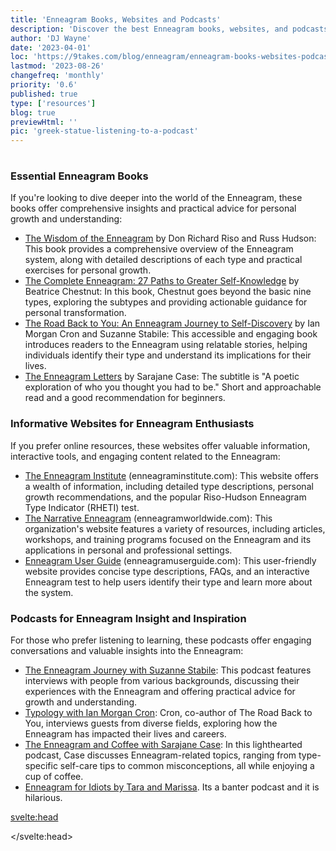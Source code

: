 ```yaml
---
title: 'Enneagram Books, Websites and Podcasts'
description: 'Discover the best Enneagram books, websites, and podcasts for personal growth and understanding. Dive deeper into this powerful system today.'
author: 'DJ Wayne'
date: '2023-04-01'
loc: 'https://9takes.com/blog/enneagram/enneagram-books-websites-podcasts'
lastmod: '2023-08-26'
changefreq: 'monthly'
priority: '0.6'
published: true
type: ['resources']
blog: true
previewHtml: ''
pic: 'greek-statue-listening-to-a-podcast'
---
```


<!-- todo go ham on this


be the hub
-->

<script>
	import  PopCard  from "../../lib/components/atoms/PopCard.svelte";
</script>
<div
	style="display: flex;
    justify-content: center;
    margin: 1rem 0;
	"
>
  <PopCard
		image={`/blogs/greek-statue-listening-to-a-podcast.webp`}
		showIcon={false}
		displayText=""
    altText="a greek statue listening to a podcast"
    tint={false}
		subtext=""
	/>
</div>

### Essential Enneagram Books

If you're looking to dive deeper into the world of the Enneagram, these books offer comprehensive insights and practical advice for personal growth and understanding:

- <a class="external-link" target="_blank" rel="noopener noreferrer" href="https://www.amazon.com/Wisdom-Enneagram-Psychological-Spiritual-Personality/dp/0553378201?&_encoding=UTF8&tag=9takes00-20&linkCode=ur2&linkId=934a7202b7f300b1da70746ab59814ba&camp=1789&creative=9325">The Wisdom of the Enneagram</a> by Don Richard Riso and Russ Hudson: This book provides a comprehensive overview of the Enneagram system, along with detailed descriptions of each type and practical exercises for personal growth.
- <a class="external-link" target="_blank" rel="noopener noreferrer" href="https://www.amazon.com/Complete-Enneagram-Paths-Greater-Self-Knowledge/dp/1938314549?&amp;_encoding=UTF&_encoding=UTF8&tag=9takes00-20&linkCode=ur2&linkId=e8ee276c6ed219e94e254fad11a53a64&camp=1789&creative=9325">The Complete Enneagram: 27 Paths to Greater Self-Knowledge</a> by Beatrice Chestnut: In this book, Chestnut goes beyond the basic nine types, exploring the subtypes and providing actionable guidance for personal transformation.
- <a class="external-link" target="_blank" rel="noopener noreferrer" href="https://www.amazon.com/dp/0830846190/?&amp;_encoding=UTF&_encoding=UTF8&tag=9takes00-20&linkCode=ur2&linkId=f8532d1f5c094f1cf0970a93df6d0cc8&camp=1789&creative=932">The Road Back to You: An Enneagram Journey to Self-Discovery</a> by Ian Morgan Cron and Suzanne Stabile: This accessible and engaging book introduces readers to the Enneagram using relatable stories, helping individuals identify their type and understand its implications for their lives.
- <a class="external-link" target="_blank" rel="noopener noreferrer" href="https://www.amazon.com/Enneagram-Letters-Poetic-Exploration-Thought/dp/1524875694?&amp;_encoding=UTF&_encoding=UTF8&tag=9takes00-20&linkCode=ur2&linkId=c6e1d60be1616d5fd8460f5f11567e14&camp=1789&creative=9325">The Enneagram Letters</a> by Sarajane Case: The subtitle is "A poetic exploration of who you thought you had to be." Short and approachable read and a good recommendation for beginners.

### Informative Websites for Enneagram Enthusiasts

If you prefer online resources, these websites offer valuable information, interactive tools, and engaging content related to the Enneagram:

- <a class="external-link" target="_blank" rel="noopener noreferrer" href="https://www.enneagraminstitute.com/">The Enneagram Institute</a> (enneagraminstitute.com): This website offers a wealth of information, including detailed type descriptions, personal growth recommendations, and the popular Riso-Hudson Enneagram Type Indicator (RHETI) test.
- <a class="external-link" target="_blank" rel="noopener noreferrer" href="https://www.narrativeenneagram.org/">The Narrative Enneagram</a> (enneagramworldwide.com): This organization's website features a variety of resources, including articles, workshops, and training programs focused on the Enneagram and its applications in personal and professional settings.
- <a class="external-link" target="_blank" rel="noopener noreferrer" href="https://enneagramuserguide.com/">Enneagram User Guide</a> (enneagramuserguide.com): This user-friendly website provides concise type descriptions, FAQs, and an interactive Enneagram test to help users identify their type and learn more about the system.

### Podcasts for Enneagram Insight and Inspiration

For those who prefer listening to learning, these podcasts offer engaging conversations and valuable insights into the Enneagram:

- <a class="external-link" target="_blank" rel="noopener noreferrer" href="https://podcasts.apple.com/us/podcast/the-enneagram-journey/id1292950516">The Enneagram Journey with Suzanne Stabile</a>: This podcast features interviews with people from various backgrounds, discussing their experiences with the Enneagram and offering practical advice for growth and understanding.
- <a class="external-link" target="_blank" rel="noopener noreferrer" href="https://podcasts.apple.com/us/podcast/typology/id1254061093">Typology with Ian Morgan Cron</a>: Cron, co-author of The Road Back to You, interviews guests from diverse fields, exploring how the Enneagram has impacted their lives and careers.
- <a class="external-link" target="_blank" rel="noopener noreferrer" href="https://podcasts.apple.com/us/podcast/enneagram-coffee/id1447982978">The Enneagram and Coffee with Sarajane Case</a>: In this lighthearted podcast, Case discusses Enneagram-related topics, ranging from type-specific self-care tips to common misconceptions, all while enjoying a cup of coffee.
- <a class="external-link" target="_blank" rel="noopener noreferrer" href="https://www.podbean.com/podcast-detail/afar6-65fca/Enneagram-for-Idiots-Podcast">Enneagram for Idiots by Tara and Marissa</a>. Its a banter podcast and it is hilarious.

<svelte:head>

<script type="application/ld+json">
{
    "@context": "http://schema.org",
    "@type": "BlogPosting",
    "about": {
        "@type": "Thing",
        "name": "Enneagram of Personality",
        "description": "The Enneagram of Personality or simply the Enneagram is a model of the human psyche which is principally understood and taught as a typology of nine interconnected personality types. Although the origins and history of ideas associated with the Enneagram of Personality are disputed contemporary approaches are principally derived from the teachings of the Bolivian psycho-spiritual teacher Oscar Ichazo from the 1950s and the Chilean psychiatrist Claudio Naranjo from the 1970s",
        "SameAs": [
            "https://www.wikidata.org/wiki/Q273047",
            "http://en.wikipedia.org/wiki/Enneagram_of_Personality"
        ]
    },
    "articleSection": "Psychology",
    "creator": {
        "@type": "Person",
        "name": "DJ Wayne",
        "sameAs": ["https://www.instagram.com/djwayne3/", "https://www.youtube.com/@djwayne3", "https://www.linkedin.com/in/davidtwayne/", "https://twitter.com/djwayne3"
        ]
    },
    "author": {
      "@type": "Person",
      "name": "DJ Wayne",
      "sameAs": [
        "https://www.instagram.com/djwayne3/", "https://www.youtube.com/@djwayne3", "https://www.linkedin.com/in/davidtwayne/", "https://twitter.com/djwayne3"
      ]
    },
    "dateModified": "2023-08-26",
    "datePublished": "2023-04-01",
    "description": "Learn about the Enneagram, a personality typing system that describes nine distinct types of individuals and how its concepts can be traced back to the work of Sigmund Freud and Plato.",
    "headline": "Books and Websites for Learning More About the Enneagram",
    "mainEntityOfPage": {
      "id": "https://9takes.com/blog/enneagram/enneagram-books-websites-podcasts",
      "@type": "WebPage"
    },
    "image": {
        "@type": "ImageObject",
        "height": 900,
        "url": "https://9takes.com/blogs/greek-statue-listening-to-a-podcast.webp",
        "width": 900
      },
    "mentions": [
      {
        "@type": "Thing",
        "name": "Enneagram of Personality",
        "description": "The Enneagram of Personality or simply the Enneagram is a model of the human psyche which is principally understood and taught as a typology of nine interconnected personality types. Although the origins and history of ideas associated with the Enneagram of Personality are disputed contemporary approaches are principally derived from the teachings of the Bolivian psycho-spiritual teacher Oscar Ichazo from the 1950s and the Chilean psychiatrist Claudio Naranjo from the 1970s",
        "sameAs": [
            "https://www.wikidata.org/wiki/Q273047",
            "http://en.wikipedia.org/wiki/Enneagram_of_Personality"
        ]
      },
      {
        "@type": "Book",
        "author": [
          {
            "@type": "Person",
            "name": "Don Richard Riso",
            "sameAs": [
              "https://en.wikipedia.org/wiki/Don_Richard_Riso",
              "https://www.amazon.com/stores/Don-Richard-Riso/author/B001H6SD5U?ref=ap_rdr&store_ref=ap_rdr&isDramIntegrated=true&shoppingPortalEnabled=true"
            ]
          },
          {
            "@type": "Person",
            "name": "Russ Hudson",
            "sameAs": [
              "https://www.instagram.com/hudson_russ/?hl=enn",
              "https://twitter.com/russ_hudson54?lang=en",
              "https://www.linkedin.com/in/russ-hudson-2a4596109/",
              "https://www.amazon.com/stores/Russ-Hudson/author/B001H6OLXI?ref=ap_rdr&store_ref=ap_rdr&isDramIntegrated=true&shoppingPortalEnabled=true"
            ],
            "url": "https://russhudson.com/"
          }
        ],
        "name": "The Wisdom of the Enneagram"
      },
      {
        "@type": "Book",
        "author": {
          "@type": "Person",
          "name": "Beatrice Chestnut",
          "sameAs": [
            "https://twitter.com/beatricemc2?lang=en",
            "https://twitter.com/dr_beachestnut",
            "https://www.instagram.com/beatrice.chestnut/?hl=en",
            "https://www.amazon.com/Books-Beatrice-Chestnut/s?rh=n%3A283155%2Cp_27%3ABeatrice+Chestnut"
          ],
          "url": "https://www.beatricechestnut.com/"
        },
        "name": "The Complete Enneagram: 27 Paths to Greater Self-Knowledge"
      },
      {
        "@type": "Book",
        "author": {
          "@type": "Person",
          "name": "Sarajane Case",
          "sameAs": [
            "https://www.instagram.com/sarajanecase/?hl=en",
            "https://twitter.com/sarajanecase?lang=en",
            "https://www.youtube.com/sarajanecase"
          ],
          "url": "https://sarajane-case-llc-1.showit.site/"
        },
        "name": "The Enneagram Letters"
      },
      {
        "@type": "Book",
        "author": [
          {
            "@type": "Person",
            "jobTitle": "Author",
            "name": "Ian Morgan Cron",
            "sameAs": [
              "https://twitter.com/ianmorgancron/",
              "https://www.instagram.com/ianmorgancron/?hl=en",
              "https://www.amazon.com/stores/Ian-Morgan-Cron/author/B001K8737O"
            ],
            "url": "https://www.ianmorgancron.com/"
          },
          {
            "@type": "Person",
            "jobTitle": "Author",
            "name": "Suzanne Stabile",
            "sameAs": [
              "https://www.instagram.com/suzannestabile/",
              "https://twitter.com/SuzanneStabile"
            ],
            "url": "https://suzannestabile.com/"
          }
        ],
        "name": "The Road Back to You: An Enneagram Journey to Self-Discovery"
      },
      {
        "@type": "PodcastEpisode",
        "name": "The Enneagram Journey"
      },
      {
        "@type": "PodcastEpisode",
        "name": "Typology"
      },
      {
        "@type": "PodcastEpisode",
        "name": "The Enneagram and Coffee"
      },
      {
        "@type": "PodcastEpisode",
        "about": {
              "@type": "Thing",
              "name": "Enneagram of Personality",
              "description": "The Enneagram of Personality or simply the Enneagram is a model of the human psyche which is principally understood and taught as a typology of nine interconnected personality types. Although the origins and history of ideas associated with the Enneagram of Personality are disputed contemporary approaches are principally derived from the teachings of the Bolivian psycho-spiritual teacher Oscar Ichazo from the 1950s and the Chilean psychiatrist Claudio Naranjo from the 1970s",
              "SameAs": [
                  "https://www.wikidata.org/wiki/Q273047",
                  "http://en.wikipedia.org/wiki/Enneagram_of_Personality"
              ]
          },
        "name": "Enneagram for Idiots",
        "sameAs": "https://twitter.com/enneaforidiots",
        "url": "https://www.enneagramforidiots.com/"
      }
    ],
    "publisher": {
        "@type": "Organization",
        "sameAs": ["https://www.instagram.com/9takesdotcom/", "https://twitter.com/9takesdotcom"],
        "logo": {
          "@type": "ImageObject",
          "url": "https://9takes.com/brand/darkRubix.png"
        },
        "name": "9takes"
      }
  }
</script>

</svelte:head>

<style lang="scss">
</style>
